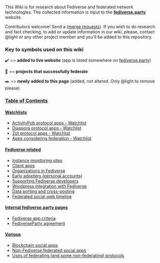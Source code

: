 This Wiki is for research about Fediverse and federated network technologies. The collected information is input to the [**fediverse.party**](https://fediverse.party) website.

Contributors welcome! Send a ([merge requests](https://git.feneas.org/feneas/fediverse/blob/master/CONTRIBUTING.md)). If you wish to do research and fact checking, to add or update information in our wiki, please, contact @light or any other project member and you'll be added to this repository.

### Key to symbols used on this wiki

:heavy_check_mark: == **added to live website** (app is listed somewhere on [fediverse.party](https://fediverse.party))

:tada: == **projects that successfully federate**

:black_nib: == **newly added to this page** (added, not altered. Only @light to remove please)

### [Table of Contents](#toc)
#### [Watchlists](#watchlists)
* [ActivityPub protocol apps - Watchlist](https://git.feneas.org/feneas/fediverse/-/wikis/watchlist-for-activitypub-apps)
* [Diaspora protocol apps - Watchlist](https://git.feneas.org/feneas/fediverse/-/wikis/watchlist-for-Diaspora-protocol-apps)
* [Zot protocol apps - Watchlist](https://git.feneas.org/feneas/fediverse/-/wikis/watchlist-for-Zot-apps)
* [Apps considering federation - Watchlist](https://git.feneas.org/feneas/fediverse/-/wikis/considering-federation-watchlist)

#### [Fediverse related](#Fediverse-related)
* [Instance monitoring sites](https://git.feneas.org/feneas/fediverse/-/wikis/instance-monitoring-sites)
* [Client apps](https://git.feneas.org/feneas/fediverse/-/wikis/watchlist-for-client-apps)
* [Organizations in Fediverse](https://git.feneas.org/feneas/fediverse/-/wikis/Organizations-supporting-federated-social-software)
* [Early adopters (personal accounts)](https://git.feneas.org/feneas/fediverse/-/wikis/Early-adopters-(personal-accounts))
* [Supporting Fediverse developers](https://git.feneas.org/feneas/fediverse/-/wikis/contributing-to-fediverse-developers)
* [Wordpress integration with Fediverse](https://git.feneas.org/feneas/fediverse/-/wikis/Wordpress-integration-with-Fediverse)
* [Data porting and cross-posting](https://git.feneas.org/feneas/fediverse/-/wikis/data-porting-and-cross-posting-watchlist)
* [Federated social web timeline](https://git.feneas.org/feneas/fediverse/-/wikis/Federated-Social-Web-Timeline)

#### [Internal fediverse.party pages](internal-fediverseparty-pages)
* [Fediverse app criteria](https://git.feneas.org/feneas/fediverse/-/wikis/Fediverse-app-criteria)
* [FediverseParty agreement](https://git.feneas.org/feneas/fediverse/-/wikis/FediverseParty-agreement)

#### [Various](#various)
* [Blockchain social apps](https://git.feneas.org/feneas/fediverse/-/wikis/blockchain-social-apps)
* [Non-Fediverse federated social apps](https://git.feneas.org/feneas/fediverse/-/wikis/non-fediverse-federated-social-apps)
* [Uses of federating (and some non-federating) protocols](https://git.feneas.org/feneas/fediverse/-/wikis/uses-of-various-federating-(and-some-non-federating)-protocols)